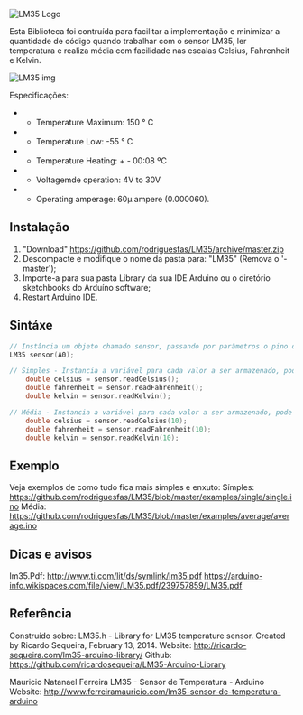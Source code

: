 ![LM35 Logo](https://github.com/rodriguesfas/LM35/blob/master/extras/logo.png)

Esta Biblioteca foi contruída para facilitar a implementação e minimizar a quantidade de código quando trabalhar com o sensor LM35, ler temperatura e realiza média com facilidade nas escalas Celsius, Fahrenheit e Kelvin.

![LM35 img](https://github.com/rodriguesfas/LM35/blob/master/extras/fritzing.png)

Especificações:
 * - Temperature Maximum: 150 ° C
 * - Temperature Low: -55 ° C
 * - Temperature Heating: + - 00:08 ºC
 * - Voltagemde operation: 4V to 30V
 * - Operating amperage: 60μ ampere (0.000060).

## Instalação

1. "Download" https://github.com/rodriguesfas/LM35/archive/master.zip
2. Descompacte e modifique o nome da pasta para: "LM35" (Remova o '-master');
3. Importe-a para sua pasta Library da sua IDE Arduino ou o diretório sketchbooks do Arduíno software;
4. Restart Arduino IDE.

## Sintáxe
```c++
// Instância um objeto chamado sensor, passando por parâmetros o pino de conexão onde esta ligado o sensor no Arduíno.
LM35 sensor(A0);
```

```c++
// Simples - Instancia a variável para cada valor a ser armazenado, pode ser do típo int ou double, que recebe o objecto sensor, que irá chamar o método que ler o sensor em uma certa escala correspondente.
	double celsius = sensor.readCelsius();
	double fahrenheit = sensor.readFahrenheit();
	double kelvin = sensor.readKelvin();

// Média - Instancia a variável para cada valor a ser armazenado, pode ser do típo int ou double, que recebe o objecto sensor, que irá chamar o método que ler o sensor em uma certa escala correspondente, pasando por parâmetro no método o valor n, equivalente ao numero de amostras que pretende recolher, para realizar uma média da temperatura.
	double celsius = sensor.readCelsius(10);
	double fahrenheit = sensor.readFahrenheit(10);
	double kelvin = sensor.readKelvin(10);
```

## Exemplo
Veja exemplos de como tudo fica mais simples e enxuto:
Símples: https://github.com/rodriguesfas/LM35/blob/master/examples/single/single.ino
Média: https://github.com/rodriguesfas/LM35/blob/master/examples/average/average.ino

## Dicas e avisos
lm35.Pdf: http://www.ti.com/lit/ds/symlink/lm35.pdf
https://arduino-info.wikispaces.com/file/view/LM35.pdf/239757859/LM35.pdf

## Referência
Construído sobre:
 LM35.h - Library for LM35 temperature sensor.
 Created by Ricardo Sequeira, February 13, 2014.
 Website: http://ricardo-sequeira.com/lm35-arduino-library/
 Github: https://github.com/ricardosequeira/LM35-Arduino-Library

 Mauricio Natanael Ferreira
 LM35 - Sensor de Temperatura - Arduino
 Website: http://www.ferreiramauricio.com/lm35-sensor-de-temperatura-arduino
